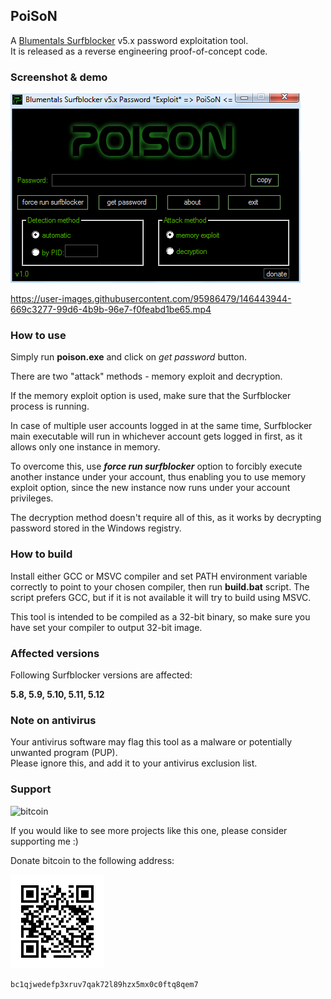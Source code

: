## PoiSoN

A [Blumentals Surfblocker](https://www.surfblocker.com/) v5.x password exploitation tool.   
It is released as a reverse engineering proof-of-concept code.

### Screenshot & demo

![poison](img/screenshot.png) 


https://user-images.githubusercontent.com/95986479/146443944-669c3277-99d6-4b9b-96e7-f0feabd1be65.mp4

### How to use

Simply run **poison.exe** and click on _get password_ button.   

There are two "attack" methods - memory exploit and decryption.   

If the memory exploit option is used, make sure that the Surfblocker process is running.

In case of multiple user accounts logged in at the same time, Surfblocker main executable will run in whichever account gets logged in first, as it allows only one instance in memory.   

To overcome this, use ***force run surfblocker*** option to forcibly execute another instance under your account, thus enabling you to use memory exploit option, since  the new instance now runs under your account privileges.

The decryption method doesn't require all of this, as it works by decrypting password stored in the Windows registry.

### How to build

Install either GCC or MSVC compiler and set PATH environment variable correctly to point to your chosen compiler, then run **build.bat** script. The script prefers GCC, but if it is not available it will try to build using MSVC.

This tool is intended to be compiled as a 32-bit binary, so make sure you have set your compiler to output 32-bit image.

### Affected versions

Following Surfblocker versions are affected:
 
**5.8, 5.9, 5.10, 5.11, 5.12**

### Note on antivirus

Your antivirus software may flag this tool as a malware or potentially unwanted program (PUP).   
Please ignore this, and add it to your antivirus exclusion list.

### Support

![bitcoin](https://img.shields.io/badge/donate-bitcoin-EF8E19)

If you would like to see more projects like this one, please consider supporting me :)  

Donate bitcoin to the following address:

![btcqrcode](img/bcqrcode.png)

```
bc1qjwedefp3xruv7qak72l89hzx5mx0c0ftq8qem7
```
